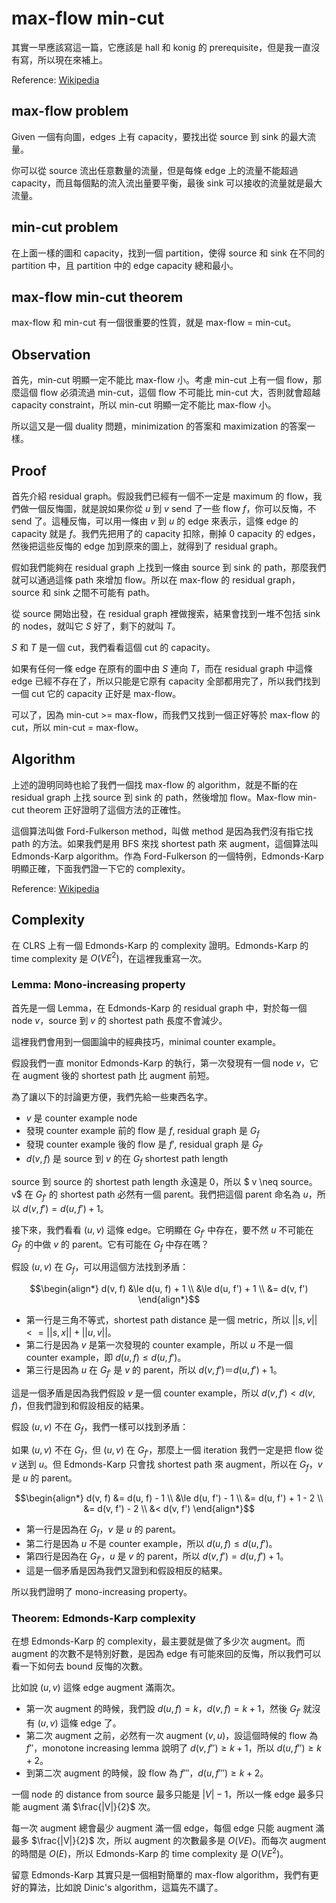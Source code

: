 # max-flow min-cut

其實一早應該寫這一篇，它應該是 hall 和 konig 的 prerequisite，但是我一直沒有寫，所以現在來補上。

Reference: [Wikipedia](https://en.wikipedia.org/wiki/Max-flow_min-cut_theorem)

## max-flow problem

Given 一個有向圖，edges 上有 capacity，要找出從 source 到 sink 的最大流量。

你可以從 source 流出任意數量的流量，但是每條 edge 上的流量不能超過 capacity，而且每個點的流入流出量要平衡，最後 sink 可以接收的流量就是最大流量。

## min-cut problem

在上面一樣的圖和 capacity，找到一個 partition，使得 source 和 sink 在不同的 partition 中，且 partition 中的 edge capacity 總和最小。

## max-flow min-cut theorem

max-flow 和 min-cut 有一個很重要的性質，就是 max-flow = min-cut。

## Observation

首先，min-cut 明顯一定不能比 max-flow 小。考慮 min-cut 上有一個 flow，那麼這個 flow 必須流過 min-cut，這個 flow 不可能比 min-cut 大，否則就會超越 capacity constraint，所以 min-cut 明顯一定不能比 max-flow 小。

所以這又是一個 duality 問題，minimization 的答案和 maximization 的答案一樣。

## Proof

首先介紹 residual graph。假設我們已經有一個不一定是 maximum 的 flow，我們做一個反悔圖，就是說如果你從 $u$ 到 $v$ send 了一些 flow $f$，你可以反悔，不 send 了。這種反悔，可以用一條由 $v$ 到 $u$ 的 edge 來表示，這條 edge 的 capacity 就是 $f$。我們先把用了的 capacity 扣除，刪掉 0 capacity 的 edges，然後把這些反悔的 edge 加到原來的圖上，就得到了 residual graph。

假如我們能夠在 residual graph 上找到一條由 source 到 sink 的 path，那麼我們就可以通過這條 path 來增加 flow。所以在 max-flow 的 residual graph，source 和 sink 之間不可能有 path。

從 source 開始出發，在 residual graph 裡做搜索，結果會找到一堆不包括 sink 的 nodes，就叫它 $S$ 好了，剩下的就叫 $T$。

$S$ 和 $T$ 是一個 cut，我們看看這個 cut 的 capacity。

如果有任何一條 edge 在原有的圖中由 $S$ 連向 $T$，而在 residual graph 中這條 edge 已經不存在了，所以只能是它原有 capacity 全部都用完了，所以我們找到一個 cut 它的 capacity 正好是 max-flow。

可以了，因為 min-cut >= max-flow，而我們又找到一個正好等於 max-flow 的 cut，所以 min-cut = max-flow。

## Algorithm

上述的證明同時也給了我們一個找 max-flow 的 algorithm，就是不斷的在 residual graph 上找 source 到 sink 的 path，然後增加 flow。Max-flow min-cut theorem 正好證明了這個方法的正確性。

這個算法叫做 Ford-Fulkerson method，叫做 method 是因為我們沒有指它找 path 的方法。如果我們是用 BFS 來找 shortest path 來 augment，這個算法叫 Edmonds-Karp algorithm。作為 Ford-Fulkerson 的一個特例，Edmonds-Karp 明顯正確，下面我們證一下它的 complexity。

Reference: [Wikipedia](https://en.wikipedia.org/wiki/Edmonds%E2%80%93Karp_algorithm)

## Complexity

在 CLRS 上有一個 Edmonds-Karp 的 complexity 證明。Edmonds-Karp 的 time complexity 是 $O(VE^2)$，在這裡我重寫一次。

### Lemma: Mono-increasing property

首先是一個 Lemma，在 Edmonds-Karp 的 residual graph 中，對於每一個 node $v$，source 到 $v$ 的 shortest path 長度不會減少。

這裡我們會用到一個圖論中的經典技巧，minimal counter example。

假設我們一直 monitor Edmonds-Karp 的執行，第一次發現有一個 node $v$，它在 augment 後的 shortest path 比 augment 前短。

為了讓以下的討論更方便，我們先給一些東西名字。

- $v$ 是 counter example node
- 發現 counter example 前的 flow 是 $f$, residual graph 是 $G_f$
- 發現 counter example 後的 flow 是 $f'$, residual graph 是 $G_{f'}$
- $d(v, f)$ 是 source 到 $v$ 的在 $G_f$ shortest path length

source 到 source 的 shortest path length 永遠是 $0$，所以 $ v \neq source$。$v$ 在 $G_{f'}$ 的 shortest path 必然有一個 parent。我們把這個 parent 命名為 $u$，所以 $d(v, f') = d(u, f') + 1$。

接下來，我們看看 $(u, v)$ 這條 edge。它明顯在 $G_{f'}$ 中存在，要不然 $u$ 不可能在 $G_{f'}$ 的中做 $v$ 的 parent。它有可能在 $G_f$ 中存在嗎？

假設 $(u, v)$ 在 $G_f$，可以用這個方法找到矛盾：

$$\begin{align*}
d(v, f) &\le d(u, f) + 1  \\
        &\le d(u, f') + 1 \\
        &= d(v, f')
\end{align*}$$

- 第一行是三角不等式，shortest path distance 是一個 metric，所以 $||s, v|| <= ||s, x|| + ||u, v||$。
- 第二行是因為 $v$ 是第一次發現的 counter example，所以 $u$ 不是一個 counter example，即 $d(u, f) \le d(u, f')$。
- 第三行是因為 $u$ 在 $G_{f'}$ 是 $v$ 的 parent，所以 $d(v, f') ＝ d(u, f') + 1$。

這是一個矛盾是因為我們假設 $v$ 是一個 counter example，所以 $d(v, f') < d(v, f)$，但我們證到和假設相反的結果。

假設 $(u, v)$ 不在 $G_f$，我們一樣可以找到矛盾：

如果 $(u, v)$ 不在 $G_f$，但 $(u, v)$ 在 $G_{f'}$，那麼上一個 iteration 我們一定是把 flow 從 $v$ 送到 $u$。但 Edmonds-Karp 只會找 shortest path 來 augment，所以在 $G_f$，$v$ 是 $u$ 的 parent。

$$\begin{align*}
  d(v, f) &=   d(u, f) - 1  \\
          &\le d(u, f') - 1 \\
          &=   d(u, f') + 1 - 2 \\
          &=   d(v, f') - 2 \\
          &<   d(v, f')
\end{align*}$$

- 第一行是因為在 $G_f$，$v$ 是 $u$ 的 parent。
- 第二行是因為 $u$ 不是 counter example，所以 $d(u, f) \le d(u, f')$。
- 第四行是因為在 $G_{f'}$，$u$ 是 $v$ 的 parent，所以 $d(v, f') = d(u, f') + 1$。
- 這是一個矛盾是因為我們又證到和假設相反的結果。

所以我們證明了 mono-increasing property。

### Theorem: Edmonds-Karp complexity

在想 Edmonds-Karp 的 complexity，最主要就是做了多少次 augment。而 augment 的次數不是特別好數，是因為 edge 有可能來回的反悔，所以我們可以看一下如何去 bound 反悔的次數。

比如說 $(u, v)$ 這條 edge augment 滿兩次。

- 第一次 augment 的時候，我們設 $d(u, f) = k$，$d(v, f) = k + 1$，然後 $G_{f'}$ 就沒有 $(u, v)$ 這條 edge 了。
- 第二次 augment 之前，必然有一次 augment $(v, u)$，設這個時候的 flow 為 $f''$，monotone increasing lemma 說明了 $d(v, f'') \ge k + 1$，所以 $d(u, f'') \ge k + 2$。
- 到第二次 augment 的時候，設 flow 為 $f'''$，$d(u, f''') \ge k + 2$。

一個 node 的 distance from source 最多只能是 $|V| - 1$，所以一條 edge 最多只能 augment 滿 $\frac{|V|}{2}$ 次。

每一次 augment 總會最少 augment 滿一個 edge，每個 edge 只能 augment 滿最多 $\frac{|V|}{2}$ 次，所以 augment 的次數最多是 $O(VE)$。而每次 augment 的時間是 $O(E)$，所以 Edmonds-Karp 的 time complexity 是 $O(VE^2)$。

留意 Edmonds-Karp 其實只是一個相對簡單的 max-flow algorithm，我們有更好的算法，比如說 Dinic's algorithm，這篇先不講了。

